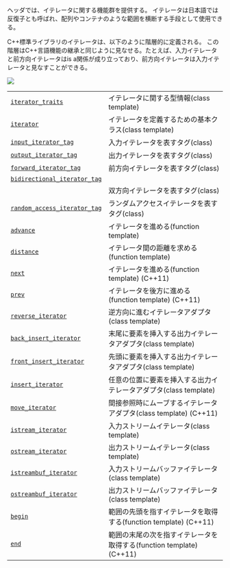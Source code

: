 <iterator>ヘッダでは、イテレータに関する機能群を提供する。
イテレータは日本語では反復子とも呼ばれ、配列やコンテナのような範囲を横断する手段として使用できる。

C++標準ライブラリのイテレータは、以下のように階層的に定義される。
この階層はC++言語機能の継承と同じように見なせる。たとえば、入力イテレータと前方向イテレータはis a関係が成り立っており、前方向イテレータは入力イテレータと見なすことができる。

![](https://raw.github.com/cpprefjp/image/master/reference/iterator/iterators.png)




| | |
|----------------------------------------------------------------------------------------------------------------------------------|---------------------------------------------------------------------------------------------------------------|
| [`iterator_traits`](https://sites.google.com/site/cpprefjp/reference/iterator/iterator_traits) | イテレータに関する型情報(class template) |
| [`iterator`](https://sites.google.com/site/cpprefjp/reference/iterator/iterator) | イテレータを定義するための基本クラス(class template) |
| [`input_iterator_tag`](https://sites.google.com/site/cpprefjp/reference/iterator/iterator_tag) | 入力イテレータを表すタグ(class) |
| [`output_iterator_tag`](https://sites.google.com/site/cpprefjp/reference/iterator/iterator_tag) | 出力イテレータを表すタグ(class) |
| [`forward_iterator_tag`](https://sites.google.com/site/cpprefjp/reference/iterator/iterator_tag) | 前方向イテレータを表すタグ(class) |
| <code>[bidirectional_iterator_tag](https://sites.google.com/site/cpprefjp/reference/iterator/iterator_tag)
</code> | 双方向イテレータを表すタグ(class) |
| [`random_access_iterator_tag`](https://sites.google.com/site/cpprefjp/reference/iterator/iterator_tag) | ランダムアクセスイテレータを表すタグ(class) |
| [`advance`](https://sites.google.com/site/cpprefjp/reference/iterator/advance) | イテレータを進める(function template) |
| [`distance`](https://sites.google.com/site/cpprefjp/reference/iterator/distance) | イテレータ間の距離を求める(function template) |
| [`next`](https://sites.google.com/site/cpprefjp/reference/iterator/next) | イテレータを進める(function template) (C++11) |
| [`prev`](https://sites.google.com/site/cpprefjp/reference/iterator/prev) | イテレータを後方に進める(function template) (C++11) |
| [`reverse_iterator`](https://sites.google.com/site/cpprefjp/reference/iterator/reverse_iterator) | 逆方向に進むイテレータアダプタ(class template) |
| [`back_insert_iterator`](https://sites.google.com/site/cpprefjp/reference/iterator/back_insert_iterator) | 末尾に要素を挿入する出力イテレータアダプタ(class template) |
| [`front_insert_iterator`](https://sites.google.com/site/cpprefjp/reference/iterator/front_insert_iterator) | 先頭に要素を挿入する出力イテレータアダプタ(class template) |
| [`insert_iterator`](https://sites.google.com/site/cpprefjp/reference/iterator/insert_iterator) | 任意の位置に要素を挿入する出力イテレータアダプタ(class template) |
| [`move_iterator`](https://sites.google.com/site/cpprefjp/reference/iterator/move_iterator) | 間接参照時にムーブするイテレータアダプタ(class template) (C++11) |
| [`istream_iterator`](https://sites.google.com/site/cpprefjp/reference/iterator/istream_iterator) | 入力ストリームイテレータ(class template) |
| [`ostream_iterator`](https://sites.google.com/site/cpprefjp/reference/iterator/ostream_iterator) | 出力ストリームイテレータ(class template) |
| [`istreambuf_iterator`](https://sites.google.com/site/cpprefjp/reference/iterator/istreambuf_iterator) | 入力ストリームバッファイテレータ(class template) |
| [`ostreambuf_iterator`](https://sites.google.com/site/cpprefjp/reference/iterator/ostreambuf_iterator) | 出力ストリームバッファイテレータ(class template) |
| [`begin`](https://sites.google.com/site/cpprefjp/reference/iterator/begin) | 範囲の先頭を指すイテレータを取得する(function template) (C++11) |
| [`end`](https://sites.google.com/site/cpprefjp/reference/iterator/end) | 範囲の末尾の次を指すイテレータを取得する(function template) (C++11) |





